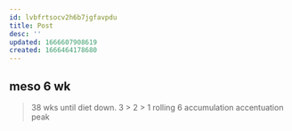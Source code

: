 ```yaml
---
id: lvbfrtsocv2h6b7jgfavpdu
title: Post
desc: ''
updated: 1666607908619
created: 1666464178680
---
```


meso 6 wk
  -
  > 38 wks until diet down.
3 > 2 > 1 rolling 6
  accumulation
  accentuation
  peak
